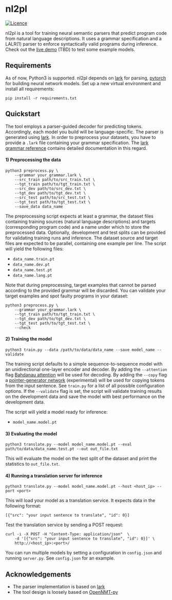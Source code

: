 # nl2pl

[![Licence](https://img.shields.io/badge/license-MIT-orange)](https://gitlab.dlr.de/bara_at/nl2pl/-/blob/master/LICENSE)

nl2pl is a tool for training neural semantic parsers that predict program code from natural language descriptions. It uses a grammar specification and a LALR(1) parser to enforce syntactically valid programs during inference. Check out the [live demo]() (TBD) to test some example models.


## Requirements

As of now, Python3 is supported. nl2pl depends on [lark](https://github.com/lark-parser/lark) for parsing, [pytorch](https://github.com/pytorch/pytorch) for building neural network models. Set up a new virtual environment and install all requirements:

```
pip install -r requirements.txt
```


## Quickstart

The tool employs a parser-guided decoder for predicting tokens. Accordingly, each model you build will be language-specific. The parser is generated using [lark](https://github.com/lark-parser/lark). In order to preprocess your datasets, you have to provide a `.lark` file containing your grammar specification. The [lark grammar reference](https://lark-parser.readthedocs.io/en/latest/grammar/) contains detailed documentation in this regard. 

#### 1) Preprocessing the data

```
python3 preprocess.py \
    --grammar your_grammar.lark \
    --src_train path/to/src_train.txt \
    --tgt_train path/to/tgt_train.txt \
    --src_dev path/to/src_dev.txt \
    --tgt_dev path/to/tgt_dev.txt \
    --src_test path/to/src_test.txt \
    --tgt_test path/to/tgt_test.txt \
    --save_data data_name
```

The preprocessing script expects at least a grammar, the dataset files containing training sources (natural language descriptions) and targets (corresponding program code) and a name under which to store the preprocessed data. Optionally, development and test splits can be provided for validating training runs and inference. The dataset source and target files are expected to be parallel, containing one example per line. The script will yield the following files:

* `data_name.train.pt`
* `data_name.dev.pt`
* `data_name.test.pt`
* `data_name.lang.pt`

Note that during preprocessing, target examples that cannot be parsed according to the provided grammar will be discarded. You can validate your target examples and spot faulty programs in your dataset:

```
python3 preprocess.py \
    --grammar your_grammar.lark \
    --tgt_train path/to/tgt_train.txt \
    --tgt_dev path/to/tgt_dev.txt \
    --tgt_test path/to/tgt_test.txt \
    --check
```

#### 2) Training the model

```
python3 train.py --data /path/to/data/data_name --save model_name --validate
```

The training script defaults to a simple sequence-to-sequence model with an unidirectional one-layer encoder and decoder. By adding the `--attention` flag [Bahdanau attention](https://arxiv.org/abs/1409.0473) will be used for decoding. By adding the `--copy` flag a [pointer-generator network](https://arxiv.org/abs/1704.04368) (experimental) will be used for copying tokens from the input sentence. See `train.py` for a list of all possible configuration options. If the `--validate` flag is set, the script will validate training results on the development data and save the model with best performance on the development data.

The script will yield a model ready for inference:

* `model_name.model.pt`

#### 3) Evaluating the model

```
python3 translate.py --model model_name.model.pt --eval path/to/data/data_name.test.pt --out out_file.txt
```

This will evaluate the model on the test split of the dataset and print the statistics to `out_file.txt`. 

#### 4) Running a translation server for inference

```
python3 translate.py --model model_name.model.pt --host <host_ip> --port <port>
```

This will load your model as a translation service. It expects data in the following format:

```
[{"src": "your input sentence to translate", "id": 0}]
```

Test the translation service by sending a POST request:

```
curl -i -X POST -H "Content-Type: application/json"  \
    -d '[{"src": "your input sentence to translate", "id": 0}]' \
    http://<host_ip>:<port>/
```

You can run multiple models by setting a configuration in `config.json` and running `server.py`. See `config.json` for an example.

## Acknowledgements

* The parser implementation is based on [lark](https://github.com/lark-parser/lark)
* The tool design is loosely based on [OpenNMT-py](https://github.com/OpenNMT/OpenNMT-py)
